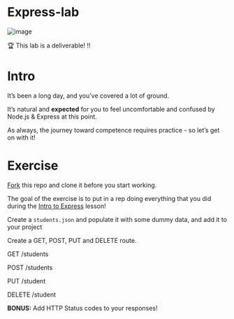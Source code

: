 # Express-lab
![image](https://external-content.duckduckgo.com/iu/?u=https%3A%2F%2Fi.ytimg.com%2Fvi%2F45dAt9Gz8rE%2Fmaxresdefault.jpg&f=1&nofb=1&ipt=a6c2bf17cee61f707d04e0125116102e699974da7ced54034dda6d7f26ccefc5&ipo=images)

<aside>
🏆 This lab is a deliverable!
!!
</aside>

# Intro

It’s been a long day, and you’ve covered a lot of ground.

It’s natural and **expected** for you to feel uncomfortable and confused by Node.js & Express at this point.

As always, the journey toward competence requires practice - so let’s get on with it!


# Exercise

[Fork](https://git.generalassemb.ly/seb-beherenow/express-lab) this repo and clone it before you start working.

The goal of the exercise is to put in a rep doing everything that you did during the [Intro to Express](https://www.notion.so/d8fc443dea4f418cb34dfd1382e0a3a5?pvs=21) lesson!

Create a `students.json` and populate it with some dummy data, and add it to your project

Create a GET, POST, PUT and DELETE route.

GET /students

POST /students

PUT /student

DELETE /student

**************BONUS:************** Add HTTP Status codes to your responses!
